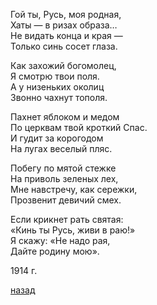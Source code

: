 Гой ты, Русь, моя родная,  
Хаты — в ризах образа…  
Не видать конца и края —  
Только синь сосет глаза.  
  
Как захожий богомолец,  
Я смотрю твои поля.  
А у низеньких околиц  
Звонно чахнут тополя.  
  
Пахнет яблоком и медом  
По церквам твой кроткий Спас.  
И гудит за корогодом  
На лугах веселый пляс.  
  
Побегу по мятой стежке  
На приволь зеленых лех,  
Мне навстречу, как сережки,  
Прозвенит девичий смех.  
  
Если крикнет рать святая:  
«Кинь ты Русь, живи в раю!»      
Я скажу: «Не надо рая,  
Дайте родину мою».  

1914 г.

[назад](./../index.md)